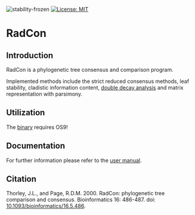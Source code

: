 ![stability-frozen](https://img.shields.io/badge/stability-locked-blue.svg)
[![License: MIT](https://img.shields.io/badge/License-MIT-blue.svg)](https://opensource.org/licenses/MIT)

RadCon
=========

Introduction
-------------

RadCon is a phylogenetic tree consensus and comparison program.

Implemented methods include the strict reduced consensus methods, leaf stability, cladistic information content, [double decay analysis](https://doi.org/10.1080/106351500750049815) and matrix representation with parsimony.

Utilization
-----------

The [binary](https://github.com/poissonconsulting/RadCon/releases) requires OS9!

Documentation
------------

For further information please refer to the [user manual](http://www.poissonconsulting.ca/radcon).

Citation
--------

Thorley, J.L., and Page, R.D.M. 2000. RadCon: phylogenetic tree comparison and consensus. Bioinformatics 16: 486-487. doi: [10.1093/bioinformatics/16.5.486](http://bioinformatics.oxfordjournals.org/cgi/doi/10.1093/bioinformatics/16.5.486).
